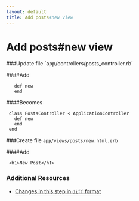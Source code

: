 ```yaml
---
layout: default
title: Add posts#new view
---
```


<h1 id="main">Add posts#new view</h1>
###Update file `app/controllers/posts_controller.rb`

####Add
```
   def new
   end
```


####Becomes
```
 class PostsController < ApplicationController
   def new
   end
 end

```


###Create file `app/views/posts/new.html.erb`

####Add
```
 <h1>New Post</h1>
```



### Additional Resources

* [Changes in this step in `diff` format](https://github.com/software-academy/rails_getting_started_bdd/commit/70fbfd95b3bc29eac99dee41526eb1f28a8a9f1e)


